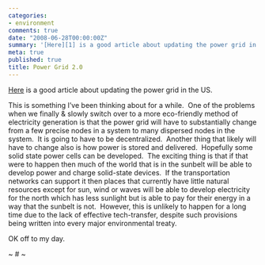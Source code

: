 ```yaml
---
categories:
- environment
comments: true
date: "2008-06-28T00:00:00Z"
summary: '[Here][1] is a good article about updating the power grid in the US. '
meta: true
published: true
title: Power Grid 2.0
---
```


[Here][1] is a good article about updating the power grid in the US.  

 [1]: http://www.triplepundit.com/pages/wheres-my-wind-outdated-grid-t-003285.php

This is something I’ve been thinking about for a while.  One of the problems when we finally & slowly switch over to a more eco-friendly method of electricity generation is that the power grid will have to substantially change from a few precise nodes in a system to many dispersed nodes in the system.  It is going to have to be decentralized.  Another thing that likely will have to change also is how power is stored and delivered.  Hopefully some solid state power cells can be developed.  The exciting thing is that if that were to happen then much of the world that is in the sunbelt will be able to develop power and charge solid-state devices.  If the transportation networks can support it then places that currently have little natural resources except for sun, wind or waves will be able to develop electricity for the north which has less sunlight but is able to pay for their energy in a way that the sunbelt is not.  However, this is unlikely to happen for a long time due to the lack of effective tech-transfer, despite such provisions being written into every major environmental treaty.  

OK off to my day.

~ # ~